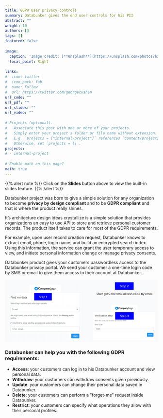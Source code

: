 ```yaml
---
title: GDPR User privacy controls
summary: Databunker gives the end user controls for his PII
abstract: ""
weight: 10
authors: []
tags: []
featured: false

image:
  caption: 'Image credit: [**Unsplash**](https://unsplash.com/photos/bzdhc5b3Bxs)'
  focal_point: Right

links:
#- icon: twitter
#  icon_pack: fab
#  name: Follow
#  url: https://twitter.com/georgecushen
url_code: ""
url_pdf: ""
url_slides: ""
url_video: ""

# Projects (optional).
#   Associate this post with one or more of your projects.
#   Simply enter your project's folder or file name without extension.
#   E.g. `projects = ["internal-project"]` references `content/project/deep-learning/index.md`.
#   Otherwise, set `projects = []`.
projects:
# - internal-project

# Enable math on this page?
math: true
---
```


{{% alert note %}}
Click on the **Slides** button above to view the built-in slides feature.
{{% /alert %}}


Databunker project was born to give a simple solution for any organization to become **privacy by design compliant** and to be **GDPR compliant** and that is where the product really shines.

It’s architecture design ideas crystallize is a simple solution that provides organizations an easy to use API to store and retrieve personal customer records. The product itself takes to care for most of the GDPR requirements.

For example, upon user record creation request, Databunker knows to extract email, phone, login name, and build an encrypted search index. Using this information, the service can grant the user temporary access to view, and initiate personal information change or manage privacy consents.

Databunker product gives your customers passwordless access to the Databunker privacy portal. We send your customer a one-time login code by SMS or email to give them access to their account at Databunker.

![User login](user-login.png)


### Databunker can help you with the following GDPR requirements:


* **Access**: your customers can log in to his Databunker account and view personal data.
* **Withdraw**: your customers can withdraw consents given previously.
* **Update**: your customers can change their personal data saved in Databunker.
* **Delete**: your customers can perform a "forget-me" request inside Databunker.
* **Restrict**: your customers can specify what operations they allow with their personal profiles.
